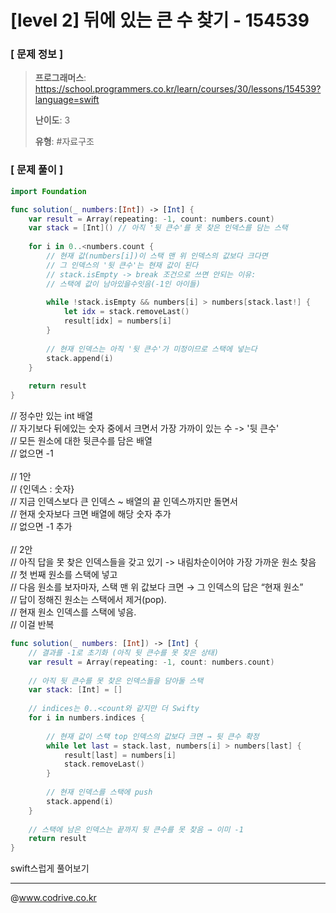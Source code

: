 # [level 2] 뒤에 있는 큰 수 찾기 - 154539

### [ 문제 정보 ]
> **프로그래머스**: https://school.programmers.co.kr/learn/courses/30/lessons/154539?language=swift
> 
> **난이도**: 3
>
> **유형**: #자료구조


### [ 문제 풀이 ]
```Swift
import Foundation

func solution(_ numbers:[Int]) -> [Int] {
    var result = Array(repeating: -1, count: numbers.count)
    var stack = [Int]() // 아직 '뒷 큰수'를 못 찾은 인덱스를 담는 스택
    
    for i in 0..<numbers.count {
        // 현재 값(numbers[i])이 스택 맨 위 인덱스의 값보다 크다면
        // 그 인덱스의 '뒷 큰수'는 현재 값이 된다
        // stack.isEmpty -> break 조건으로 쓰면 안되는 이유:
        // 스택에 값이 남아있을수잇음(-1인 아이들)
        
        while !stack.isEmpty && numbers[i] > numbers[stack.last!] {
            let idx = stack.removeLast()
            result[idx] = numbers[i]
        }
        
        // 현재 인덱스는 아직 '뒷 큰수'가 미정이므로 스택에 넣는다
        stack.append(i) 
    }
    
    return result
}
```
// 정수만 있는 int 배열<br>// 자기보다 뒤에있는 숫자 중에서 크면서 가장 가까이 있는 수 -> '뒷 큰수'<br>// 모든 원소에 대한 뒷큰수를 담은 배열<br>// 없으면 -1<br><br>// 1안<br>// {인덱스 : 숫자}<br>// 지금 인덱스보다 큰 인덱스 ~ 배열의 끝 인덱스까지만 돌면서<br>// 현재 숫자보다 크면 배열에 해당 숫자 추가<br>// 없으면 -1 추가<br><br>// 2안<br>// 아직 답을 못 찾은 인덱스들을 갖고 있기 -> 내림차순이어야 가장 가까운 원소 찾음<br>// 첫 번째 원소를 스택에 넣고<br>// 다음 원소를 보자마자, 스택 맨 위 값보다 크면 → 그 인덱스의 답은 “현재 원소”<br>// 답이 정해진 원소는 스택에서 제거(pop).<br>// 현재 원소 인덱스를 스택에 넣음.<br>// 이걸 반복
```Swift
func solution(_ numbers: [Int]) -> [Int] {
    // 결과를 -1로 초기화 (아직 뒷 큰수를 못 찾은 상태)
    var result = Array(repeating: -1, count: numbers.count)
    
    // 아직 뒷 큰수를 못 찾은 인덱스들을 담아둘 스택
    var stack: [Int] = []
    
    // indices는 0..<count와 같지만 더 Swifty
    for i in numbers.indices {
        
        // 현재 값이 스택 top 인덱스의 값보다 크면 → 뒷 큰수 확정
        while let last = stack.last, numbers[i] > numbers[last] {
            result[last] = numbers[i]
            stack.removeLast()
        }
        
        // 현재 인덱스를 스택에 push
        stack.append(i)
    }
    
    // 스택에 남은 인덱스는 끝까지 뒷 큰수를 못 찾음 → 이미 -1
    return result
}
```
swift스럽게 풀어보기


---
@www.codrive.co.kr